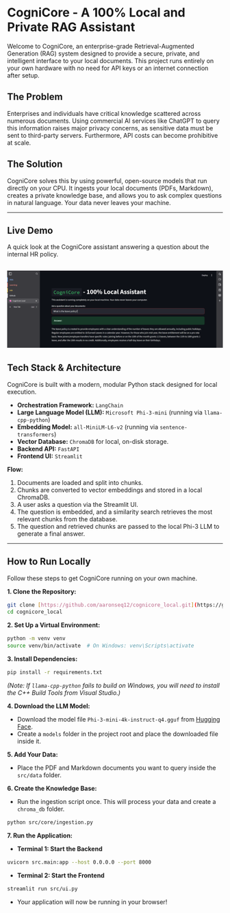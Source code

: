 # CogniCore - A 100% Local and Private RAG Assistant

Welcome to CogniCore, an enterprise-grade Retrieval-Augmented Generation (RAG) system designed to provide a secure, private, and intelligent interface to your local documents. This project runs entirely on your own hardware with no need for API keys or an internet connection after setup.

## The Problem
Enterprises and individuals have critical knowledge scattered across numerous documents. Using commercial AI services like ChatGPT to query this information raises major privacy concerns, as sensitive data must be sent to third-party servers. Furthermore, API costs can become prohibitive at scale.

## The Solution
CogniCore solves this by using powerful, open-source models that run directly on your CPU. It ingests your local documents (PDFs, Markdown), creates a private knowledge base, and allows you to ask complex questions in natural language. Your data never leaves your machine.

---
## Live Demo
A quick look at the CogniCore assistant answering a question about the internal HR policy.

![CogniCore Demo Screenshot](https://raw.githubusercontent.com/aaronseq12/cognicore-local-rag-assistant/main/demo.png)
---

## Tech Stack & Architecture
CogniCore is built with a modern, modular Python stack designed for local execution.

* **Orchestration Framework:** `LangChain`
* **Large Language Model (LLM):** `Microsoft Phi-3-mini` (running via `llama-cpp-python`)
* **Embedding Model:** `all-MiniLM-L6-v2` (running via `sentence-transformers`)
* **Vector Database:** `ChromaDB` for local, on-disk storage.
* **Backend API:** `FastAPI`
* **Frontend UI:** `Streamlit`

**Flow:**
1.  Documents are loaded and split into chunks.
2.  Chunks are converted to vector embeddings and stored in a local ChromaDB.
3.  A user asks a question via the Streamlit UI.
4.  The question is embedded, and a similarity search retrieves the most relevant chunks from the database.
5.  The question and retrieved chunks are passed to the local Phi-3 LLM to generate a final answer.

---

## How to Run Locally

Follow these steps to get CogniCore running on your own machine.

**1. Clone the Repository:**
```bash
git clone [https://github.com/aaronseq12/cognicore_local.git](https://github.com/aaronseq12/cognicore_local.git)
cd cognicore_local
```

**2. Set Up a Virtual Environment:**
```bash
python -m venv venv
source venv/bin/activate  # On Windows: venv\Scripts\activate
```

**3. Install Dependencies:**
```bash
pip install -r requirements.txt
```
*(Note: If `llama-cpp-python` fails to build on Windows, you will need to install the C++ Build Tools from Visual Studio.)*

**4. Download the LLM Model:**
- Download the model file `Phi-3-mini-4k-instruct-q4.gguf` from [Hugging Face](https://huggingface.co/microsoft/Phi-3-mini-4k-instruct-gguf).
- Create a `models` folder in the project root and place the downloaded file inside it.

**5. Add Your Data:**
- Place the PDF and Markdown documents you want to query inside the `src/data` folder.

**6. Create the Knowledge Base:**
- Run the ingestion script once. This will process your data and create a `chroma_db` folder.
```bash
python src/core/ingestion.py
```

**7. Run the Application:**
- **Terminal 1: Start the Backend**
```bash
uvicorn src.main:app --host 0.0.0.0 --port 8000
```
- **Terminal 2: Start the Frontend**
```bash
streamlit run src/ui.py
```
- Your application will now be running in your browser!
